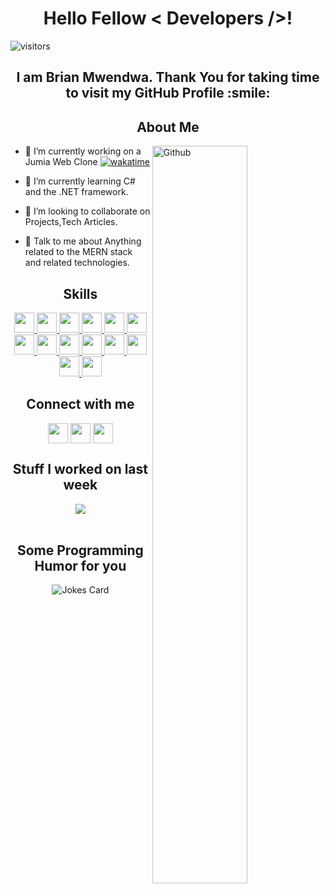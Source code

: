<h1 align='center'> Hello Fellow < Developers />!</h1>
<p align='center'>

![visitors](https://visitor-badge.glitch.me/badge?page_id=mwendwa99.mwendwa99)

</p>
<div align='center'> <h2>I am Brian Mwendwa. Thank You for taking time to visit my GitHub Profile :smile: </h2>
</div>

<div>
<h2 align="center"> About Me </h2>

<img width="55%" align="right" alt="Github" src="https://raw.githubusercontent.com/onimur/.github/master/.resources/git-header.svg" />


- 🔭 I’m currently working on a Jumia Web Clone [![wakatime](https://wakatime.com/badge/user/2aba1a8d-1c0f-4cb2-8d62-adf66b362996/project/c6686af8-d4db-4d5d-a52f-2b9675799ee3.svg)](https://wakatime.com/badge/user/2aba1a8d-1c0f-4cb2-8d62-adf66b362996/project/c6686af8-d4db-4d5d-a52f-2b9675799ee3)

- 🌱 I’m currently learning C# and the .NET framework.


- 👯 I’m looking to collaborate on Projects,Tech Articles. 

- 💬 Talk to me about Anything related to the MERN stack and related technologies. 
</div>

<div align='center'>
<h2> Skills </h2>
<a href= https://github.com/mwendwa99?tab=repositories&q=&type=&language=reactjs&sort= > <img width ='32px' src ='https://raw.githubusercontent.com/rahulbanerjee26/githubAboutMeGenerator/main/icons/reactjs.svg'> </a>
<a href= https://github.com/mwendwa99?tab=repositories&q=&type=&language=reactnative&sort= > <img width ='32px' src ='https://raw.githubusercontent.com/rahulbanerjee26/githubAboutMeGenerator/main/icons/reactnative.svg'> </a>
<a href= https://github.com/mwendwa99?tab=repositories&q=&type=&language=nextjs&sort= > <img width ='32px' src ='https://raw.githubusercontent.com/rahulbanerjee26/githubAboutMeGenerator/main/icons/nextjs.svg'> </a>
<a href= https://github.com/mwendwa99?tab=repositories&q=&type=&language=redux&sort= > <img width ='32px' src ='https://raw.githubusercontent.com/rahulbanerjee26/githubAboutMeGenerator/main/icons/redux.svg'> </a>
<a href= https://github.com/mwendwa99?tab=repositories&q=&type=&language=figma&sort= > <img width ='32px' src ='https://raw.githubusercontent.com/rahulbanerjee26/githubAboutMeGenerator/main/icons/figma.svg'> </a>
<a href= https://github.com/mwendwa99?tab=repositories&q=&type=&language=firebase&sort= > <img width ='32px' src ='https://raw.githubusercontent.com/rahulbanerjee26/githubAboutMeGenerator/main/icons/firebase.svg'> </a>
<a href= https://github.com/mwendwa99?tab=repositories&q=&type=&language=docker&sort= > <img width ='32px' src ='https://raw.githubusercontent.com/rahulbanerjee26/githubAboutMeGenerator/main/icons/docker.svg'> </a>
<a href= https://github.com/mwendwa99?tab=repositories&q=&type=&language=gcp&sort= > <img width ='32px' src ='https://raw.githubusercontent.com/rahulbanerjee26/githubAboutMeGenerator/main/icons/gcp.svg'> </a>
<a href= https://github.com/mwendwa99?tab=repositories&q=&type=&language=typescript&sort= > <img width ='32px' src ='https://raw.githubusercontent.com/rahulbanerjee26/githubAboutMeGenerator/main/icons/typescript.svg'> </a>
<a href= https://github.com/mwendwa99?tab=repositories&q=&type=&language=mongodb&sort= > <img width ='32px' src ='https://raw.githubusercontent.com/rahulbanerjee26/githubAboutMeGenerator/main/icons/mongodb.svg'> </a>
<a href= https://github.com/mwendwa99?tab=repositories&q=&type=&language=nodejs&sort= > <img width ='32px' src ='https://raw.githubusercontent.com/rahulbanerjee26/githubAboutMeGenerator/main/icons/nodejs.svg'> </a>
<a href= https://github.com/mwendwa99?tab=repositories&q=&type=&language=express&sort= > <img width ='32px' src ='https://raw.githubusercontent.com/rahulbanerjee26/githubAboutMeGenerator/main/icons/express.svg'> </a>
<a href= https://github.com/mwendwa99?tab=repositories&q=&type=&language=git&sort= > <img width ='32px' src ='https://raw.githubusercontent.com/rahulbanerjee26/githubAboutMeGenerator/main/icons/git.svg'> </a>
<a href= https://github.com/mwendwa99?tab=repositories&q=&type=&language=spring&sort= > <img width ='32px' src ='https://raw.githubusercontent.com/rahulbanerjee26/githubAboutMeGenerator/main/icons/spring.svg'> </a>
</div>


<div align='center'>
<h2> Connect with me </h2>
<a href = 'https://www.linkedin.com/in/brian-mwendwa-25326a173'> <img width = '32px' align= 'center' src="https://raw.githubusercontent.com/rahulbanerjee26/githubAboutMeGenerator/main/icons/linked-in-alt.svg"/></a> 
<a href = 'https://mwendwa-react-portfolio.netlify.app'> <img width = '32px' align= 'center' src="https://raw.githubusercontent.com/rahulbanerjee26/githubAboutMeGenerator/main/icons/portfolio.png"/></a> 
<a href = 'https://www.github.com/mwendwa99'> <img width = '32px' align= 'center' src="https://raw.githubusercontent.com/rahulbanerjee26/githubAboutMeGenerator/main/icons/github.svg"/></a> 
</div>

 <div align="center">
<h2> Stuff I worked on last week  </h2>
<img align="center" src="https://github-readme-stats.vercel.app/api/wakatime?username=@mwendwa99&compact=True"/>
  <br/>
  </div>
<br />

<div align="center">
<h2> Some Programming Humor for you </h2>

![Jokes Card](https://readme-jokes.vercel.app/api?theme=tokyonight)
  </div>
